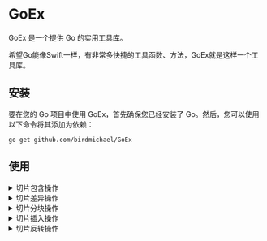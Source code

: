 # GoEx

GoEx 是一个提供 Go 的实用工具库。

希望Go能像Swift一样，有非常多快捷的工具函数、方法，GoEx就是这样一个工具库。

## 安装

要在您的 Go 项目中使用 GoEx，首先确保您已经安装了 Go。然后，您可以使用以下命令将其添加为依赖：

```
go get github.com/birdmichael/GoEx
```

## 使用
<details>
<summary>切片包含操作</summary>

```go
import "github.com/birdmichael/GoEx/goexslice"

// 检查切片中是否包含特定元素
result := goexslice.Contain([]int{1, 2, 3}, 2) // 返回 true

// 检查切片中是否存在满足特定条件的元素
result := goexslice.ContainBy([]int{1, 2, 3}, func(item int) bool { return item > 1 }) // 返回 true

// 检查一个切片是否包含另一个子切片
result := goexslice.ContainSubgoexslice([]int{1, 2, 3, 4}, []int{2, 3}) // 返回 true
```

</details>

<details>
<summary>切片差异操作</summary>

```go
// 获取两个切片的差异元素
diff := goexslice.Difference([]int{1, 2, 3, 4, 5}, []int{3, 4, 6}) // 返回 []int{1, 2, 5, 6}
```

</details>

<details>
<summary>切片分块操作</summary>

```go
// 将切片按指定的大小分割成多个子切片
chunks := goexslice.Chunk([]int{1, 2, 3, 4, 5, 6, 7}, 3) // 返回 [][]int{{1, 2, 3}, {4, 5, 6}, {7}}
```

</details>

<details>
<summary>切片插入操作</summary>

```go
// 在切片的开头添加一个元素
newslice := goexslice.Prepend([]int{2, 3, 4}, 1) // 返回 []int{1, 2, 3, 4}

// 在指定索引处插入元素
newslice := goexslice.InsertAt([]int{1, 2, 3}, 1, 4) // 返回 []int{1, 4, 2, 3}
```

</details>

<details>
<summary>切片反转操作</summary>

```go
// 将切片中的元素顺序颠倒
slice := []int{1, 2, 3, 4, 5}
goexslice.Reverse(goexslice) // slice 现在是 []int{5, 4, 3, 2, 1}
```

</details>





